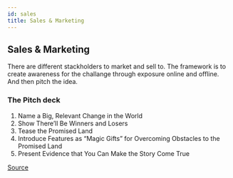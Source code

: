 ```yaml
---
id: sales
title: Sales & Marketing
---
```


## Sales & Marketing

There are different stackholders to market and sell to. The framework is to create awareness for the challange through exposure online and offline. And then pitch the idea.

### The Pitch deck

1. Name a Big, Relevant Change in the World
2. Show There’ll Be Winners and Losers
3. Tease the Promised Land
4. Introduce Features as “Magic Gifts” for Overcoming Obstacles to the Promised Land
5. Present Evidence that You Can Make the Story Come True

[Source](https://medium.com/the-mission/the-greatest-sales-deck-ive-ever-seen-4f4ef3391ba0)